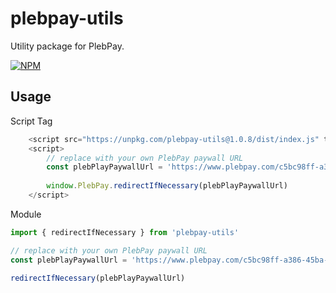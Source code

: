 # plebpay-utils
Utility package for PlebPay.

[![NPM](https://img.shields.io/npm/v/plebpay-utils.svg)](https://www.npmjs.com/package/plebpay-utils)

## Usage

Script Tag
```js
    <script src="https://unpkg.com/plebpay-utils@1.0.8/dist/index.js" type="text/javascript"></script>
    <script>
        // replace with your own PlebPay paywall URL
        const plebPlayPaywallUrl = 'https://www.plebpay.com/c5bc98ff-a386-45ba-9b99-c3b16da9cdaf'
      
        window.PlebPay.redirectIfNecessary(plebPlayPaywallUrl)
    </script>
```

Module
```js
import { redirectIfNecessary } from 'plebpay-utils'

// replace with your own PlebPay paywall URL
const plebPlayPaywallUrl = 'https://www.plebpay.com/c5bc98ff-a386-45ba-9b99-c3b16da9cdaf'

redirectIfNecessary(plebPlayPaywallUrl)
```
